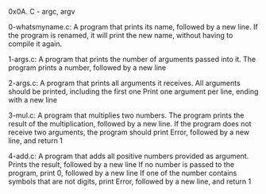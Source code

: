 0x0A. C - argc, argv

0-whatsmyname.c: A program that prints its name, followed by a new line.
If the program is renamed, it will print the new name, without having to compile it again.

1-args.c: A program that prints the number of arguments passed into it.
The program prints a number, followed by a new line

2-args.c: A program that prints all arguments it receives.
All arguments should be printed, including the first one
Print one argument per line, ending with a new line

3-mul.c:  A program that multiplies two numbers.
The program prints the result of the multiplication, followed by a new line.
If the program does not receive two arguments, the program should print Error, 
followed by a new line, and return 1

4-add.c: A program that adds all positive numbers provided as argument. Prints the result, followed by a new line
If no number is passed to the program, print 0, followed by a new line
If one of the number contains symbols that are not digits, print Error, followed by a new line, and return 1
